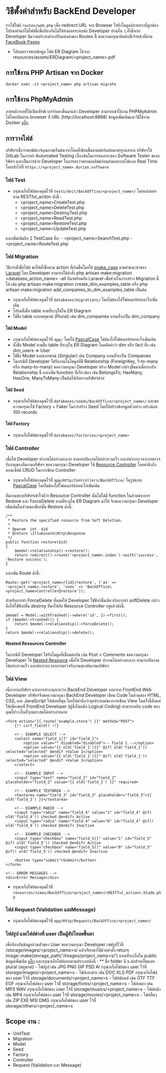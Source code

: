 # วิธีตั้งค่าสำหรับ BackEnd Developer
เราใช้ไฟล์ `routes/web.php` เพื่อ redirect URL จาก Browser ไปยังโมดูลปลายทางที่ถูกต้อง โปรดอย่าแก้ไขไฟล์นี้เพื่อป้องกันไม่ให้ส่งผลกระทบต่อ Developer ท่านอื่น ๆ ทั้งนี้หาก Developer มีความประสงค์จะปรับแต่งค่าของ Routes นี้ ขอความกรุณาติดต่อที่เจ้าหน้าที่ผ่าน [FaceBook Pages](https://www.facebook/adiwitcoth)

- โปรดตรวจสอบข้อมูล ไฟล์ ER Diagram ได้จาก resources/assets/ERDiagram/<project_name>.pdf

## การใช้งาน PHP Artisan จาก Docker
```
docker exec -it <project_name> php artisan migrate
```

## การใช้งาน PhpMyAdmin
ภายหลังจากที่ได้เปิดเซิร์ฟเวอร์จำลองขึ้นมาแล้ว Developer สามารถเข้าใช้งาน PHPMyAdmin ได้โดยเปิดผ่าน browser ที่ URL (http://localhost:8888) ข้อมูลเพิ่มเติมและวิธีใช้งาน Docker [คลิ๊ก](https://docs.docker.com/get-started)

## การวางไฟล์
บริษัทฯเชื่อว่าซอฟต์แวร์คุณภาพเริ่มต้นจากโค๊ดที่เขียนขึ้นตามฟอร์แม่ทมาตรฐานสากล บริษัทฯใช้ GitLab ในการทำ Automated Testing เบื้องต้นในการลดภาระของ Software Tester ของบริษัทฯ และเป็นการช่วย Developer ในการตรวจสอบผลลัพธ์ก่อนส่งมอบงานได้แบบ Real Time โดยเข้าไปที่ `https://<project_name>.durian.software`

### ไฟล์ Test
- กรุณาเก็บไฟล์ของคุณใว้ที่ `tests/Unit/BackOffice/<project_name>/` โดยแบ่งแยกตาม RESTful_action ดังนี้ :
    - <project_name>CreateTest.php
    - <project_name>DeleteTest.php
    - <project_name>DestroyTest.php
    - <project_name>ReadTest.php
    - <project_name>RestoreTest.php
    - <project_name>UpdateTest.php

และเพิ่มเติมอีก 2 TestCase คือ:
    - <project_name>SearchTest.php
    - <project_name>RouteTest.php

### ไฟล์ Migration
วิธีการตั้งชื่อไฟล์ ขอให้ตั้งชื่อตาม action ที่เกิดขึ้นโดยใช้ [snake_case](https://en.wikipedia.org/wiki/Snake_case) ตามคำแนะนำของ [Laravel](https://laravel.com/docs/5.5/migrations#generating-migrations) โดย Developer สามารถใช้คำสั่ง php artisan make:migration <database_action_name> -all ที่มาพร้อมกับ Laravel เพื่อช่วยในการสร้าง Migration นี้ได้ เช่น php artisan make:migration create_dim_examples_table หรือ php artisan make:migration add_companies_to_dim_examples_table เป็นต้น
- กรุณาเก็บไฟล์ของคุณใว้ที่ `databases/migrations/` โดยไม่ต้องใส่โฟลเดอร์ย่อยอะไรเพิ่มเติม
- โปรดตั้งชื่อ table ตามที่ระบุให้ใน ER Diagram
- ใช้ชื่อ table แบบพหุพจน์ (Plural) เช่น dim_companies แทนที่จะเป็น dim_company

#### ไฟล์ Model
- กรุณาเก็บไฟล์ของคุณใว้ที่ `app/` โดยใช้ [PascalCase](https://en.wikipedia.org/wiki/PascalCase) ไม่ต้องใส่โฟลเดอร์ย่อยอะไรเพิ่มเติม
- ตั้งชื่อ ​Model ตามชื่อ table ที่ระบุใน ER Diagram โดยตัดคำว่า dim หรือ fact ทิ้ง เช่น dim_users => User
- ใช้ชื่อ Model แบบเอกพจน์ (Singular) เช่น Company แทนที่จะเป็น Companies
- ในกรณีที่ Developer ได้รับงานในโมดูลที่มี Relationship (ForeignKey, 1-to-many หรือ many-to-many) ขอความกรุณา Developer สร้าง Model เปล่าๆขึ้นมาเพื่อรองรับ Relationship นี้ และเพิ่ม function ที่เกี่ยวข้อง เช่น BelongsTo, HasMany, HasOne, ManyToMany เป็นต้นให้กับทางบริษัทฯด้วย

#### ไฟล์ Seed
- กรุณาเก็บไฟล์ของคุณใว้ที่ `databases/seeds/BackOffice/<project_name>/` และขอความกรุณาใช้ Factory + Faker ในการสร้าง Seed โดยให้สร้างข้อทมูลตัวอย่าง อย่างน้อย 100 records

#### ไฟล์ Factory
- กรุณาเก็บไฟล์ของคุณใว้ที่ `databases/factories/<project_name>`

### ไฟล์ Controller
เพื่อให้ Developer ทำงานได้อย่างสะดวก สามารถปิดงานได้อย่างรวดเร็ว และย่นระยะเวลาการตรวจรับงานของทีมงานบริษัทฯ ขอความกรุณา Developer ใช้ [Resource Controller](https://laravel.com/docs/5.5/controllers#resource-controllers) โดยคำนึงถึงคอนเซ็ปต์ CRUD ในการเขียน Controller
- กรุณาเก็บไฟล์ของคุณใว้ที่ `app/Http/Controllers/BackOffice/` ในรูปแบบ [PascalCase](https://en.wikipedia.org/wiki/PascalCase) โดยไม่ต้องใส่โฟลเดอร์ย่อยอะไรเพิ่มเติม

ทีมงานของบริษัทฯเข้าใจดีว่า Resource Controller นั้นไม่ได้มี function ในส่วนของการ Restore และ ForceDelete ตามที่ระบุใน ER Diagram มาให้ จึงขอความกรุณา Developer เพิ่มเติมในส่วนของฟังก์ชั่น Restore ดังนี้:

```
/**
 * Restore the specified resource from Soft Deletion.
 *
 * @param  int  $id
 * @return \Illuminate\Http\Response
 */
public function restore($id)
{
    $model->relationship()->restore();
    return redirect()->route('<project_name>.index')->with('success', 'Restore success');
}
```

และเพิ่ม Route ดังนี้:
```
Route::get('<project_name>/{id}/restore', ['as' => '<project_name>.restore', 'uses' => 'BackOffice\<project_name>Controller@restore']);
```

สำหรับการทำ ForceDelete นั้นขอให้ ​Developer ใช้ฟังก์ชั่นเดียวกับการทำ softDelete กล่่าวคือให้ใช้ฟังก์ชั่น destroy ที่มาให้กับ Resource Controller อยู่แล้วดังนี้:

```
$model = Model::withTrashed()->where('id', 1)->first();
if ($model->trashed()) {
    return $model->relationship()->forceDelete();
}
return $model->relationship()->delete();
```

#### Nested Resources Controller
ในกรณีที่ Developer ได้รับโมดูลที่เชื่อมต่อกัน เช่น Post > Comments ขอความกรุณา Developer ใช้ [Nested Resource](https://laravel.com/docs/5.1/controllers#restful-nested-resources) เพื่อให้ Developer ทำงานได้อย่างสะดวก สามารถปิดงานได้อย่างรวดเร็ว และย่นระยะเวลาการตรวจรับงานของทีมงานบริษัทฯ

### ไฟล์ View
เนื่องจากบริษัทฯ แบ่งการทำงานระหว่าง BackEnd Developer ออกจาก FrontEnd Web Developer บริษัทฯจึงขอความกรุณา BackEnd Developer เขียน Code ในส่วนของ HTML, CSS, และ​ JavaScript ให้น้อยที่สุด โดยให้คำนึงว่าจุดประสงค์ของการเขียน​ View ในครั้งนี้คือแค่ให้เพียงพอที่ FrontEnd Developer (ผู้ซึ่งไม่ถนัด Logical Coding) สามารถหยิบ code ของคุณไปวางในที่ๆเหมาะสมได้อย่างง่ายดาย

```
<form action="{{ route('example.store') }}" method="POST">
    {!! csrf_field() !!}

    <!-- EXAMPLE SELECT -->
    <select name="field_1[]" id="field_1">
        <option value="" disabled="disabled">-- Field 1 --</option>
        <option value="{{ old('field_1')}}" @if( old('field_1')) selected="selected" @endif >Value 1</option>
        <option value="{{ old('field_1')}}" @if( old('field_1')) selected="selected" @endif >Value 2</option>
    </select>
    
    <!-- EXAMPLE INPUT -->
    <input type="text" name="field_2" id="field_2" placeholder="field_2" value="{{ old('field_2') }}" required>
    
    <!-- EXAMPLE TEXTAREA -->
    <textarea name="field_3" id="field_3" placeholder="field_3">{{ old('field_3') }}</textarea>

    <!-- EXAMPLE RADIO -->
    <input type="radio" name="field_4" value="1" id="field_4" @if( old('field_4')) checked @endif> Active
    <input type="radio" name="field_4" value="0" id="field_4" @if(! old('field_4')) checked @endif> Inactive

    <!-- EXAMPLE CHECKBOX -->
    <input type="checkbox" name="field_5[]" value="1" id="field_5" @if( old('field_5')) checked @endif> Active
    <input type="checkbox" name="field_5[]" value="0" id="field_5" @if(! old('field_5')) checked @endif> Inactive

    <button type="submit">Submit</button>
</form>

<!-- ERROR MESSAGES -->
<div>Error Message</div> 
```

- กรุณาเก็บไฟล์ของคุณใว้ที่ `resources/views/BackOffice/<project_name>/<RESTful_action>.blade.php`


### ไฟล์ Request (Validation และ ​Message)
- กรุณาเก็บไฟล์ของคุณใว้ที่ `app/Http/Requests/BackOffice/<project_name>/`

### ไฟล์รูป และไฟล์ต่างที่ user เป็นผู้อัปโหลดขึ้นมา
เพื่อป้องกันข้อมูลส่วนตัวของ User ขอความกรุณา Developer เซฟรูปใว้ที่ /storage/images/<project_name>s/ แล้วเรียกมาใช้ด้วยคำสั่ง return Image::make(storage_path('/images/project_name>s/') แทนที่จะเก็บใน public ข้อมูลเพิ่มเติม [คลิ๊ก](https://laracasts.com/discuss/channels/laravel/how-and-where-can-store-images-with-laravel?page=1) และกรุณาเก็บไฟล์แยกตามประเภทดังนี้ : ** ชื่อ folder มี s ต่อท้ายเป็นแบบ plural (พหูพจน์)
    - ไฟล์รูป เช่น JPG PNG GIF PSD AI กรุณาเก็บไฟล์ของ user ใว้ที่ storage/images/<project_name>s
    - ไฟล์เอกสาร เช่น DOC XLS PDF กรุณาเก็บไฟล์ของ user ใว้ที่ storage/documents/<project_name>s
    - ไฟล์ฟอนต์ เช่น OTF TTF EOF กรุณาเก็บไฟล์ของ user ใว้ที่ storage/fonts/<project_name>s
    - ไฟล์เพลง เช่น MP3 WAV กรุณาเก็บไฟล์ของ user ใว้ที่ storage/musics/<project_name>s
    - ไฟล์หนัง เช่น MP4 กรุณาเก็บไฟล์ของ user ใว้ที่ storage/movies/<project_name>s
    - ไฟล์อื่นๆ เช่น ZIP EXE MSI DMG กรุณาเก็บไฟล์ของ user ใว้ที่ storage/others/<project_name>s

## Scope งาน :
- UnitTest​
- Migration
- Model
- Seed
- Factory
- Controller
- Request (Validation และ ​Message)